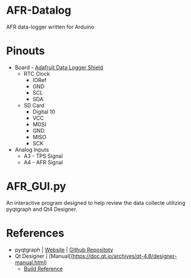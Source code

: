 # AFR-Datalog
AFR data-logger written for Arduino

# Pinouts
* Board - [Adafruit Data Logger Shield](https://learn.adafruit.com/adafruit-data-logger-shield/overview)
  * RTC Clock
    * IORef
    * GND
    * SCL
    * SDA
  * SD Card
    * Digital 10
    * VCC
    * MOSI
    * GND
    * MISO
    * SCK
* Analog Inputs
  * A3 - TPS Signal
  * A4 - AFR Signal

# AFR_GUI.py
An interactive program designed to help review the data collecte utilizing pyqtgraph and Qt4 Designer.

# References
* pyqtgraph | [Website](http://www.pyqtgraph.org) | [Github Repositoty](https://github.com/pyqtgraph/pyqtgraph)
* Qt Designer | [Manual[(https://doc.qt.io/archives/qt-4.8/designer-manual.html)
  * [Build Reference](https://www.tutorialspoint.com/pyqt/pyqt_using_qt_designer.htm)
